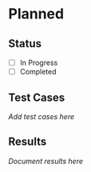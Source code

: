 # Planned

## Status
- [ ] In Progress
- [ ] Completed

## Test Cases
*Add test cases here*

## Results
*Document results here*
